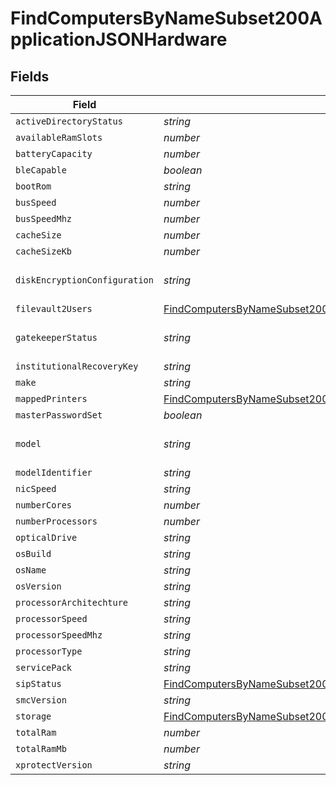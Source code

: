 # FindComputersByNameSubset200ApplicationJSONHardware


## Fields

| Field                                                                                                                                                                 | Type                                                                                                                                                                  | Required                                                                                                                                                              | Description                                                                                                                                                           | Example                                                                                                                                                               |
| --------------------------------------------------------------------------------------------------------------------------------------------------------------------- | --------------------------------------------------------------------------------------------------------------------------------------------------------------------- | --------------------------------------------------------------------------------------------------------------------------------------------------------------------- | --------------------------------------------------------------------------------------------------------------------------------------------------------------------- | --------------------------------------------------------------------------------------------------------------------------------------------------------------------- |
| `activeDirectoryStatus`                                                                                                                                               | *string*                                                                                                                                                              | :heavy_minus_sign:                                                                                                                                                    | N/A                                                                                                                                                                   | AD.company.com                                                                                                                                                        |
| `availableRamSlots`                                                                                                                                                   | *number*                                                                                                                                                              | :heavy_minus_sign:                                                                                                                                                    | N/A                                                                                                                                                                   | 0                                                                                                                                                                     |
| `batteryCapacity`                                                                                                                                                     | *number*                                                                                                                                                              | :heavy_minus_sign:                                                                                                                                                    | N/A                                                                                                                                                                   | 90                                                                                                                                                                    |
| `bleCapable`                                                                                                                                                          | *boolean*                                                                                                                                                             | :heavy_minus_sign:                                                                                                                                                    | N/A                                                                                                                                                                   |                                                                                                                                                                       |
| `bootRom`                                                                                                                                                             | *string*                                                                                                                                                              | :heavy_minus_sign:                                                                                                                                                    | N/A                                                                                                                                                                   | MBP111.0142.B00                                                                                                                                                       |
| `busSpeed`                                                                                                                                                            | *number*                                                                                                                                                              | :heavy_minus_sign:                                                                                                                                                    | N/A                                                                                                                                                                   | 0                                                                                                                                                                     |
| `busSpeedMhz`                                                                                                                                                         | *number*                                                                                                                                                              | :heavy_minus_sign:                                                                                                                                                    | N/A                                                                                                                                                                   | 0                                                                                                                                                                     |
| `cacheSize`                                                                                                                                                           | *number*                                                                                                                                                              | :heavy_minus_sign:                                                                                                                                                    | N/A                                                                                                                                                                   | 3072                                                                                                                                                                  |
| `cacheSizeKb`                                                                                                                                                         | *number*                                                                                                                                                              | :heavy_minus_sign:                                                                                                                                                    | N/A                                                                                                                                                                   | 3072                                                                                                                                                                  |
| `diskEncryptionConfiguration`                                                                                                                                         | *string*                                                                                                                                                              | :heavy_minus_sign:                                                                                                                                                    | N/A                                                                                                                                                                   | Individual and Institutional Encryption                                                                                                                               |
| `filevault2Users`                                                                                                                                                     | [FindComputersByNameSubset200ApplicationJSONHardwareFilevault2Users](../../models/operations/findcomputersbynamesubset200applicationjsonhardwarefilevault2users.md)[] | :heavy_minus_sign:                                                                                                                                                    | N/A                                                                                                                                                                   |                                                                                                                                                                       |
| `gatekeeperStatus`                                                                                                                                                    | *string*                                                                                                                                                              | :heavy_minus_sign:                                                                                                                                                    | N/A                                                                                                                                                                   | App Store and identified developers                                                                                                                                   |
| `institutionalRecoveryKey`                                                                                                                                            | *string*                                                                                                                                                              | :heavy_minus_sign:                                                                                                                                                    | N/A                                                                                                                                                                   | Not Present                                                                                                                                                           |
| `make`                                                                                                                                                                | *string*                                                                                                                                                              | :heavy_minus_sign:                                                                                                                                                    | N/A                                                                                                                                                                   | Apple                                                                                                                                                                 |
| `mappedPrinters`                                                                                                                                                      | [FindComputersByNameSubset200ApplicationJSONHardwareMappedPrinters](../../models/operations/findcomputersbynamesubset200applicationjsonhardwaremappedprinters.md)[]   | :heavy_minus_sign:                                                                                                                                                    | N/A                                                                                                                                                                   |                                                                                                                                                                       |
| `masterPasswordSet`                                                                                                                                                   | *boolean*                                                                                                                                                             | :heavy_minus_sign:                                                                                                                                                    | N/A                                                                                                                                                                   |                                                                                                                                                                       |
| `model`                                                                                                                                                               | *string*                                                                                                                                                              | :heavy_minus_sign:                                                                                                                                                    | N/A                                                                                                                                                                   | 13-inch Retina MacBook Pro (Late 2013)                                                                                                                                |
| `modelIdentifier`                                                                                                                                                     | *string*                                                                                                                                                              | :heavy_minus_sign:                                                                                                                                                    | N/A                                                                                                                                                                   | MacBookPro11,1                                                                                                                                                        |
| `nicSpeed`                                                                                                                                                            | *string*                                                                                                                                                              | :heavy_minus_sign:                                                                                                                                                    | N/A                                                                                                                                                                   | n/a                                                                                                                                                                   |
| `numberCores`                                                                                                                                                         | *number*                                                                                                                                                              | :heavy_minus_sign:                                                                                                                                                    | N/A                                                                                                                                                                   | 2                                                                                                                                                                     |
| `numberProcessors`                                                                                                                                                    | *number*                                                                                                                                                              | :heavy_minus_sign:                                                                                                                                                    | N/A                                                                                                                                                                   | 1                                                                                                                                                                     |
| `opticalDrive`                                                                                                                                                        | *string*                                                                                                                                                              | :heavy_minus_sign:                                                                                                                                                    | N/A                                                                                                                                                                   |                                                                                                                                                                       |
| `osBuild`                                                                                                                                                             | *string*                                                                                                                                                              | :heavy_minus_sign:                                                                                                                                                    | N/A                                                                                                                                                                   | 17C88                                                                                                                                                                 |
| `osName`                                                                                                                                                              | *string*                                                                                                                                                              | :heavy_minus_sign:                                                                                                                                                    | N/A                                                                                                                                                                   | Mac OS X                                                                                                                                                              |
| `osVersion`                                                                                                                                                           | *string*                                                                                                                                                              | :heavy_minus_sign:                                                                                                                                                    | N/A                                                                                                                                                                   | 10.13.2                                                                                                                                                               |
| `processorArchitechture`                                                                                                                                              | *string*                                                                                                                                                              | :heavy_minus_sign:                                                                                                                                                    | N/A                                                                                                                                                                   | x86_64                                                                                                                                                                |
| `processorSpeed`                                                                                                                                                      | *string*                                                                                                                                                              | :heavy_minus_sign:                                                                                                                                                    | N/A                                                                                                                                                                   | 2600                                                                                                                                                                  |
| `processorSpeedMhz`                                                                                                                                                   | *string*                                                                                                                                                              | :heavy_minus_sign:                                                                                                                                                    | N/A                                                                                                                                                                   | 2600                                                                                                                                                                  |
| `processorType`                                                                                                                                                       | *string*                                                                                                                                                              | :heavy_minus_sign:                                                                                                                                                    | N/A                                                                                                                                                                   | Intel Core i5                                                                                                                                                         |
| `servicePack`                                                                                                                                                         | *string*                                                                                                                                                              | :heavy_minus_sign:                                                                                                                                                    | N/A                                                                                                                                                                   |                                                                                                                                                                       |
| `sipStatus`                                                                                                                                                           | [FindComputersByNameSubset200ApplicationJSONHardwareSipStatus](../../models/operations/findcomputersbynamesubset200applicationjsonhardwaresipstatus.md)               | :heavy_minus_sign:                                                                                                                                                    | N/A                                                                                                                                                                   |                                                                                                                                                                       |
| `smcVersion`                                                                                                                                                          | *string*                                                                                                                                                              | :heavy_minus_sign:                                                                                                                                                    | N/A                                                                                                                                                                   | 2.16f68                                                                                                                                                               |
| `storage`                                                                                                                                                             | [FindComputersByNameSubset200ApplicationJSONHardwareStorage](../../models/operations/findcomputersbynamesubset200applicationjsonhardwarestorage.md)[]                 | :heavy_minus_sign:                                                                                                                                                    | N/A                                                                                                                                                                   |                                                                                                                                                                       |
| `totalRam`                                                                                                                                                            | *number*                                                                                                                                                              | :heavy_minus_sign:                                                                                                                                                    | N/A                                                                                                                                                                   | 16384                                                                                                                                                                 |
| `totalRamMb`                                                                                                                                                          | *number*                                                                                                                                                              | :heavy_minus_sign:                                                                                                                                                    | N/A                                                                                                                                                                   | 16384                                                                                                                                                                 |
| `xprotectVersion`                                                                                                                                                     | *string*                                                                                                                                                              | :heavy_minus_sign:                                                                                                                                                    | N/A                                                                                                                                                                   | 2098                                                                                                                                                                  |